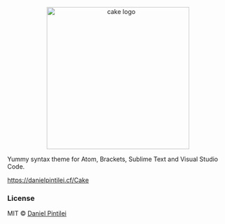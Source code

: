 <p align="center">
 <img src="http://danielpintilei.github.io/cake/build/img/logo.svg" alt="cake logo" height="325" />
</p>

Yummy syntax theme for Atom, Brackets, Sublime Text and Visual Studio Code.

https://danielpintilei.cf/Cake

### License

MIT © [Daniel Pintilei][website]

[website]: http://danielpintilei.cf
